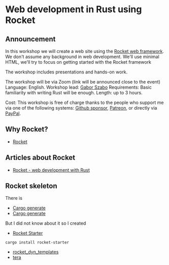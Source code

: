 # Web development in Rust using Rocket

## Announcement

In this workshop we will create a web site using the [Rocket web framework](https://rocket.rs/).
We don't assume any background in web development. We'll use minimal HTML, we'll try to focus on getting started with the Rocket framework

The workshop includes presentations and hands-on work.

The workshop will be via Zoom (link will be announced close to the event)
Language: English.
Workshop lead: [Gabor Szabo](https://szabgab.com/)
Requirements: Basic familiarity with writing Rust will be enough.
Length: up to 3 hours.

Cost: This workshop is free of charge thanks to the people who support me via one of the following systems: [Github sponsor](https://github.com/sponsors/szabgab/), [Patreon](https://www.patreon.com/szabgab), or directly via [PayPal](https://www.paypal.com/paypalme/szabgab).



## Why Rocket?

* [Rocket](https://rocket.rs/)

## Articles about Rocket

* [Rocket - web development with Rust](https://rust.code-maven.com/rocket)


## Rocket skeleton

There is
* [Cargo generate](https://github.com/cargo-generate/)
* [Cargo generate](https://github.com/topics/cargo-generate)

But I did not know about it so I created

* [Rocket Starter](https://crates.io/crates/rocket-starter)


```
cargo install rocket-starter
```




* [rocket_dyn_templates](https://crates.io/crates/rocket_dyn_templates)
* [tera](https://crates.io/crates/tera)
